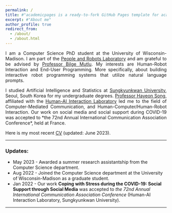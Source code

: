 ```yaml
---
permalink: /
title: #"academicpages is a ready-to-fork GitHub Pages template for academic personal websites"
excerpt: #"About me"
author_profile: true
redirect_from: 
  - /about/
  - /about.html
---
```


<p align="justify">I am a Computer Science PhD student at the University of Wisconsin-Madison. I am part of the <a href="https://peopleandrobots.wisc.edu/" target="_blank"  class="link_grey">People and Robots Laboratory</a> and am grateful to be advised by <a href="http://bilgemutlu.com/" target="_blank"  class="link_grey">Professor Bilge Mutlu</a>. My interests are Human-Robot Interaction and End-User Programming. More specifically, about building interactive robot programming systems that utilize natural language prompts. </p>

<p align="justify">I studied Artificial Intelligence and Statistics at <a href="https://www.skku.edu/eng/" target="_blank" class="link_grey">Sungkyunkwan University</a>, Seoul, South Korea for my undergraduate degrees. <a href="https://hailab.skku.edu/people/current#h.dktub3ux3t9c" target="_blank" class="link_grey">Professor Hayeon Song</a>, affiliated with the <a href="https://hailab.skku.edu/hai-lab" target="_blank" class="link_grey">Human-AI Interaction Laboratory</a> led me to the field of Computer-Mediated Communication, and Human-Computer/Human-Robot Interaction. Our work on social media and social support during COVID-19 was accepted to *the 72nd Annual International Communication Association Conference*, held at France.</p>

<p align="justify">Here is my most recent <a href="https://drive.google.com/file/d/1Z-5VjzLUb9eEhu97ol1lzgkdfHIbtAca/view?usp=sharing" target="_blank" class="link_grey">CV</a> (updated: June 2023).</p>

***

### Updates:
* May 2023 - Awarded a summer research assistantship from the Computer Science department.
* Aug 2022 - Joined the Computer Science department at the University of Wisconsin-Madison as a graduate student.
* Jan 2022 - Our work **Coping with Stress during the COVID-19: Social Support through Social Media** was accepted to *the 72nd Annual International Communication Association Conference* (Human-AI Interaction Laboratory, Sungkyunkwan University).

***